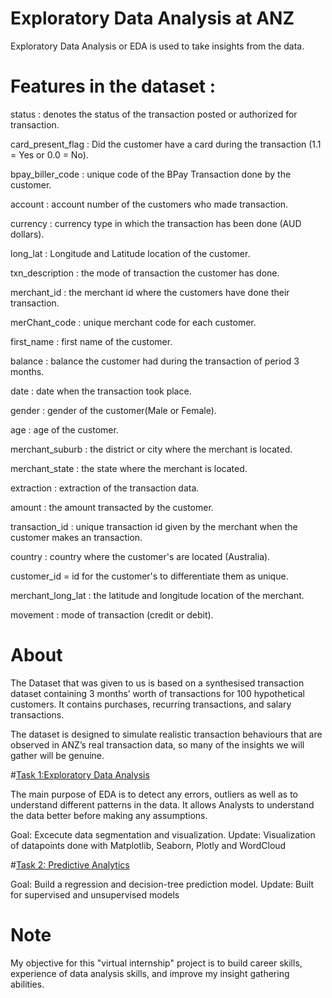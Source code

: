
# Exploratory Data Analysis at ANZ

Exploratory Data Analysis or EDA is used to take insights from the data.

# Features in the dataset :
status : denotes the status of the transaction posted or authorized for transaction.

card_present_flag : Did the customer have a card during the transaction (1.1 = Yes or 0.0 = No).

bpay_biller_code : unique code of the BPay Transaction done by the customer.

account : account number of the customers who made transaction.

currency : currency type in which the transaction has been done (AUD dollars).

long_lat : Longitude and Latitude location of the customer.

txn_description : the mode of transaction the customer has done.

merchant_id : the merchant id where the customers have done their transaction.

merChant_code : unique merchant code for each customer.

first_name : first name of the customer.

balance : balance the customer had during the transaction of period 3 months.

date : date when the transaction took place.

gender : gender of the customer(Male or Female).

age : age of the customer.

merchant_suburb : the district or city where the merchant is located.

merchant_state : the state where the merchant is located.

extraction : extraction of the transaction data.

amount : the amount transacted by the customer.

transaction_id : unique transaction id given by the merchant when the customer makes an transaction.

country : country where the customer's are located (Australia).

customer_id = id for the customer's to differentiate them as unique.

merchant_long_lat : the latitude and longitude location of the merchant.

movement : mode of transaction (credit or debit).
# About

The Dataset that was given to us is based on a synthesised transaction dataset containing 3 months’ worth of transactions for 100 hypothetical customers. It contains purchases, recurring transactions, and salary transactions.

The dataset is designed to simulate realistic transaction behaviours that are observed in ANZ’s real transaction data, so many of the insights we will gather will be genuine.

#[Task 1:Exploratory Data Analysis](https://www.example.com)

The main purpose of EDA is to detect any errors, outliers as well as to understand different patterns in the data. 
It allows Analysts to understand the data better before making any assumptions. 

Goal: Excecute data segmentation and visualization.
Update: Visualization of datapoints done with Matplotlib, Seaborn, Plotly and WordCloud

#[Task 2: Predictive Analytics](https://www.example.com)

Goal: Build a regression and decision-tree prediction model.
Update: Built for supervised and unsupervised models

# Note

My objective for this "virtual internship" project is to build career skills, experience of data analysis skills, and improve my insight gathering abilities.
